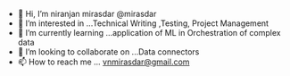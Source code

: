 - 👋 Hi, I’m niranjan mirasdar @mirasdar
- 👀 I’m interested in ...Technical Writing ,Testing, Project Management 
- 🌱 I’m currently learning ...application of ML in Orchestration of complex data 
- 💞️ I’m looking to collaborate on ...Data connectors
- 📫 How to reach me ... vnmirasdar@gmail.com

<!---
mirasdar/mirasdar is a ✨ special ✨ repository because its `README.md` (this file) appears on your GitHub profile.
You can click the Preview link to take a look at your changes.
--->

